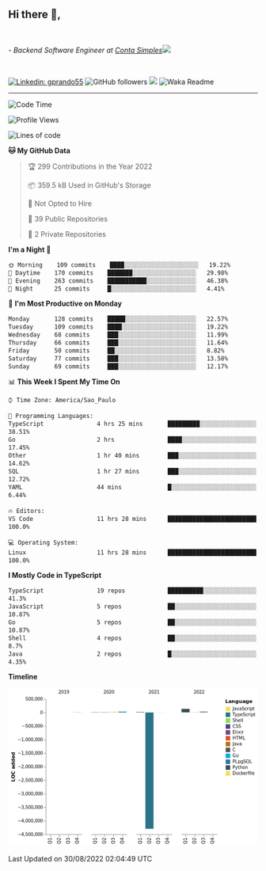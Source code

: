 <h2>Hi there  👋,</h2> </br>

<p><em>- Backend Software Engineer at <a href="https://contasimples.com">Conta Simples</a><img src="https://media.giphy.com/media/WUlplcMpOCEmTGBtBW/giphy.gif" width="30"> 
</em></p></br>


[![Linkedin: gprando55](https://img.shields.io/badge/-gprando55-blue?style=flat-square&logo=Linkedin&logoColor=white&link=https://www.linkedin.com/in/gprando55/)](https://www.linkedin.com/in/gprando55)
![GitHub followers](https://img.shields.io/github/followers/gprando55?label=Follow&style=social)
![](https://visitor-badge.glitch.me/badge?page_id=gprando55.gprando55)
![Waka Readme](https://github.com/gprando55/gprando55/workflows/Waka%20Readme/badge.svg)

---
<!--START_SECTION:waka-->
![Code Time](http://img.shields.io/badge/Code%20Time-1%2C974%20hrs%2045%20mins-blue)

![Profile Views](http://img.shields.io/badge/Profile%20Views-3-blue)

![Lines of code](https://img.shields.io/badge/From%20Hello%20World%20I%27ve%20Written--4%20Million%20lines%20of%20code-blue)

**🐱 My GitHub Data** 

> 🏆 299 Contributions in the Year 2022
 > 
> 📦 359.5 kB Used in GitHub's Storage 
 > 
> 🚫 Not Opted to Hire
 > 
> 📜 39 Public Repositories 
 > 
> 🔑 2 Private Repositories  
 > 
**I'm a Night 🦉** 

```text
🌞 Morning    109 commits    ████░░░░░░░░░░░░░░░░░░░░░   19.22% 
🌆 Daytime    170 commits    ███████░░░░░░░░░░░░░░░░░░   29.98% 
🌃 Evening    263 commits    ███████████░░░░░░░░░░░░░░   46.38% 
🌙 Night      25 commits     █░░░░░░░░░░░░░░░░░░░░░░░░   4.41%

```
📅 **I'm Most Productive on Monday** 

```text
Monday       128 commits    █████░░░░░░░░░░░░░░░░░░░░   22.57% 
Tuesday      109 commits    ████░░░░░░░░░░░░░░░░░░░░░   19.22% 
Wednesday    68 commits     ███░░░░░░░░░░░░░░░░░░░░░░   11.99% 
Thursday     66 commits     ███░░░░░░░░░░░░░░░░░░░░░░   11.64% 
Friday       50 commits     ██░░░░░░░░░░░░░░░░░░░░░░░   8.82% 
Saturday     77 commits     ███░░░░░░░░░░░░░░░░░░░░░░   13.58% 
Sunday       69 commits     ███░░░░░░░░░░░░░░░░░░░░░░   12.17%

```


📊 **This Week I Spent My Time On** 

```text
⌚︎ Time Zone: America/Sao_Paulo

💬 Programming Languages: 
TypeScript               4 hrs 25 mins       █████████░░░░░░░░░░░░░░░░   38.51% 
Go                       2 hrs               ████░░░░░░░░░░░░░░░░░░░░░   17.45% 
Other                    1 hr 40 mins        ███░░░░░░░░░░░░░░░░░░░░░░   14.62% 
SQL                      1 hr 27 mins        ███░░░░░░░░░░░░░░░░░░░░░░   12.72% 
YAML                     44 mins             █░░░░░░░░░░░░░░░░░░░░░░░░   6.44%

🔥 Editors: 
VS Code                  11 hrs 28 mins      █████████████████████████   100.0%

💻 Operating System: 
Linux                    11 hrs 28 mins      █████████████████████████   100.0%

```

**I Mostly Code in TypeScript** 

```text
TypeScript               19 repos            ██████████░░░░░░░░░░░░░░░   41.3% 
JavaScript               5 repos             ██░░░░░░░░░░░░░░░░░░░░░░░   10.87% 
Go                       5 repos             ██░░░░░░░░░░░░░░░░░░░░░░░   10.87% 
Shell                    4 repos             ██░░░░░░░░░░░░░░░░░░░░░░░   8.7% 
Java                     2 repos             █░░░░░░░░░░░░░░░░░░░░░░░░   4.35%

```


**Timeline**

![Chart not found](https://raw.githubusercontent.com/gprando55/gprando55/master/charts/bar_graph.png) 


 Last Updated on 30/08/2022 02:04:49 UTC
<!--END_SECTION:waka-->
